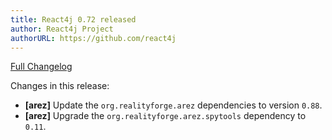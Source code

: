 ```yaml
---
title: React4j 0.72 released
author: React4j Project
authorURL: https://github.com/react4j
---
```


[Full Changelog](https://github.com/react4j/react4j/compare/v0.71...v0.72)

Changes in this release:

* **\[arez\]** Update the `org.realityforge.arez` dependencies to version `0.88`.
* **\[arez\]** Upgrade the `org.realityforge.arez.spytools` dependency to `0.11`.
